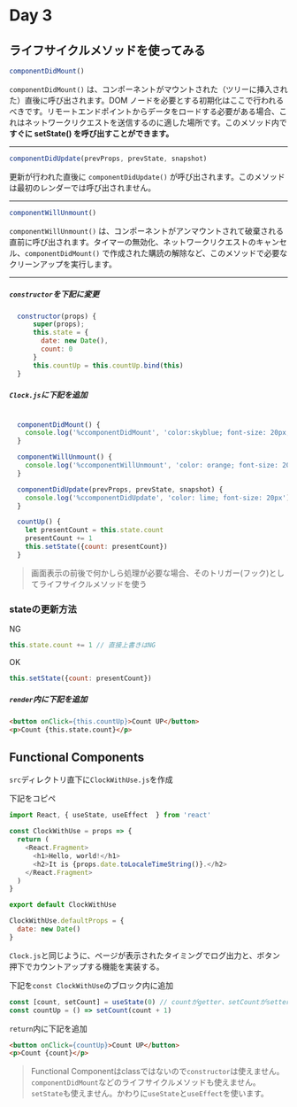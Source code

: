 Day 3
===

ライフサイクルメソッドを使ってみる
---

```js
componentDidMount()
```

`componentDidMount()` は、コンポーネントがマウントされた（ツリーに挿入された）直後に呼び出されます。DOM ノードを必要とする初期化はここで行われるべきです。リモートエンドポイントからデータをロードする必要がある場合、これはネットワークリクエストを送信するのに適した場所です。このメソッド内で**すぐに setState() を呼び出すことができます。**

---

```js
componentDidUpdate(prevProps, prevState, snapshot)
```

更新が行われた直後に `componentDidUpdate()` が呼び出されます。このメソッドは最初のレンダーでは呼び出されません。

---

```js
componentWillUnmount()
```

`componentWillUnmount()` は、コンポーネントがアンマウントされて破棄される直前に呼び出されます。タイマーの無効化、ネットワークリクエストのキャンセル、`componentDidMount()` で作成された購読の解除など、このメソッドで必要なクリーンアップを実行します。

---

##### `constructor`を下記に変更

```js
  constructor(props) {
      super(props);
      this.state = {
        date: new Date(),
        count: 0
      }
      this.countUp = this.countUp.bind(this)
  }
```

##### `Clock.js`に下記を追加

```js

  componentDidMount() {
    console.log('%ccomponentDidMount', 'color:skyblue; font-size: 20px;')
  }

  componentWillUnmount() {
    console.log('%ccomponentWillUnmount', 'color: orange; font-size: 20px;')
  }

  componentDidUpdate(prevProps, prevState, snapshot) {
    console.log('%ccomponentDidUpdate', 'color: lime; font-size: 20px')
  }

  countUp() {
    let presentCount = this.state.count
    presentCount += 1
    this.setState({count: presentCount})
  }
```

> 画面表示の前後で何かしら処理が必要な場合、そのトリガー(フック)としてライフサイクルメソッドを使う

### stateの更新方法

NG

```js
this.state.count += 1 // 直接上書きはNG
```

OK

```js
this.setState({count: presentCount})
```

##### `render`内に下記を追加

```html
<button onClick={this.countUp}>Count UP</button>
<p>Count {this.state.count}</p>
```

Functional Components
---

`src`ディレクトリ直下に`ClockWithUse.js`を作成

下記をコピペ

```js
import React, { useState, useEffect  } from 'react'

const ClockWithUse = props => {
  return (
    <React.Fragment>
      <h1>Hello, world!</h1>
      <h2>It is {props.date.toLocaleTimeString()}.</h2>
    </React.Fragment>
  )
}

export default ClockWithUse

ClockWithUse.defaultProps = {
  date: new Date()
}
```

`Clock.js`と同じように、ページが表示されたタイミングでログ出力と、ボタン押下でカウントアップする機能を実装する。

下記を`const ClockWithUse`のブロック内に追加

```js
const [count, setCount] = useState(0) // countがgetter、setCountがsetter、0がデフォルトの値、と考えるとわかりやすいです
const countUp = () => setCount(count + 1)
```

`return`内に下記を追加

```html
<button onClick={countUp}>Count UP</button>
<p>Count {count}</p>
```

> Functional Componentはclassではないので`constructor`は使えません。 `componentDidMount`などのライフサイクルメソッドも使えません。`setState`も使えません。かわりに`useState`と`useEffect`を使います。